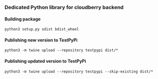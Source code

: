 ### Dedicated Python library for cloudberry backend

#### Building package
```python3 setup.py sdist bdist_wheel```

#### Publishing new version to TestPyPi
```python3 -m twine upload --repository testpypi dist/*```

#### Publishing updated version to TestPyPi
```python3 -m twine upload --repository testpypi --skip-existing dist/*```

